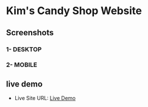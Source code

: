  <h1> Kim's Candy Shop Website </h1>
<h2>Screenshots</h2>
<h3>1- DESKTOP</h3>

<h3>2- MOBILE</h3>

<h2> live demo </h2>
<ul>
<li>Live Site URL:  <a href="https://merry-belekoy-47b1e0.netlify.app/"> Live Demo </a></li>
</ul>

